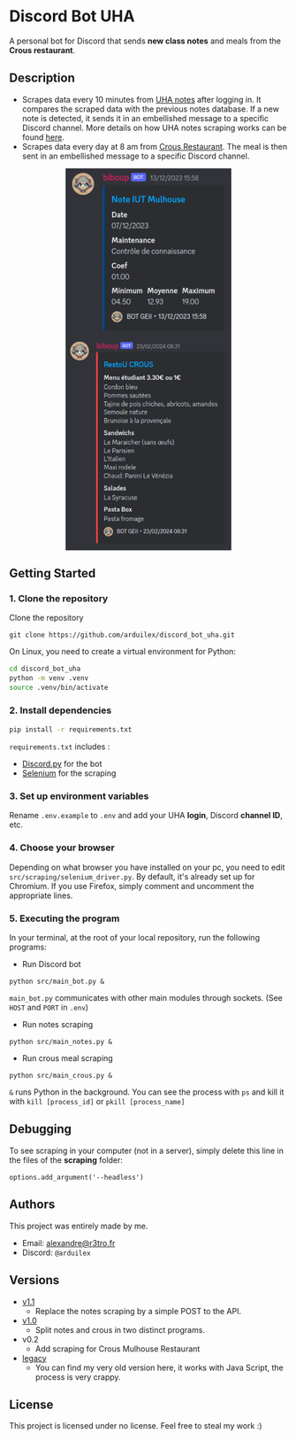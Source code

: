 # Discord Bot UHA

A personal bot for Discord that sends **new class notes** and meals from the **Crous restaurant**.

## Description
- Scrapes data every 10 minutes from [UHA notes](https://notes.iutmulhouse.uha.fr/) after logging in. It compares the scraped data with the previous notes database. If a new note is detected, it sends it in an embellished message to a specific Discord channel. More details on how UHA notes scraping works can be found [here](./uha_scraping_wiki.MD).
- Scrapes data every day at 8 am from [Crous Restaurant](https://www.crous-strasbourg.fr/restaurant/resto-u-de-liut-mulhouse-2). The meal is then sent in an embellished message to a specific Discord channel.

<p align="center">
    <img src="screenshot/notes.png" alt="alt-text-1" style="vertical-align: middle;" width="300"/> 
    <img src="screenshot/crous.png" alt="alt-text-2" style="vertical-align: middle;" width="300"/>
</p>

## Getting Started

### 1. Clone the repository
Clone the repository
```
git clone https://github.com/arduilex/discord_bot_uha.git
```
On Linux, you need to create a virtual environment for Python:
```bash
cd discord_bot_uha
python -m venv .venv
source .venv/bin/activate
``` 
### 2. Install dependencies
```bash
pip install -r requirements.txt
```
`requirements.txt` includes :
* [Discord.py](https://discordpy.readthedocs.io/) for the bot
* [Selenium](https://selenium-python.readthedocs.io/) for the scraping

### 3. Set up environment variables

Rename `.env.example` to `.env` and add your UHA **login**, Discord **channel ID**, etc.

### 4. Choose your browser

Depending on what browser you have installed on your pc, you need to edit `src/scraping/selenium_driver.py`. By default, it's already set up for Chromium. If you use Firefox, simply comment and uncomment the appropriate lines.

### 5. Executing the program

In your terminal, at the root of your local repository, run the following programs:

- Run Discord bot
```
python src/main_bot.py &
```
`main_bot.py` communicates with other main modules through sockets. (See `HOST` and `PORT` in `.env`)
- Run notes scraping
```
python src/main_notes.py &
```
- Run crous meal scraping
```
python src/main_crous.py &
```
`&` runs Python in the background. You can see the process with `ps` and kill it with `kill [process_id]` or `pkill [process_name]`

## Debugging

To see scraping in your computer (not in a server), simply delete this line in the files of the **scraping** folder:
```
options.add_argument('--headless')
```

## Authors

This project was entirely made by me.

- Email: alexandre@r3tro.fr
- Discord: `@arduilex`

## Versions
* [v1.1](https://github.com/arduilex/discord_bot_uha/releases/tag/1.1)
    * Replace the notes scraping by a simple POST to the API.
* [v1.0](https://github.com/arduilex/discord_bot_uha/releases/tag/1.0)
    * Split notes and crous in two distinct programs.
* v0.2
    * Add scraping for Crous Mulhouse Restaurant
* [legacy](https://github.com/arduilex/discord_bot_uha/tree/legacy)
    * You can find my very old version here, it works with Java Script, the process is very crappy.

## License
This project is licensed under no license. Feel free to steal my work :)
